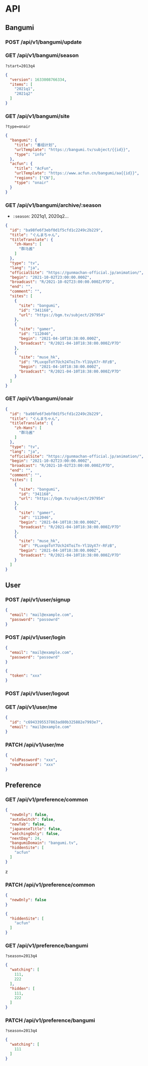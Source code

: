 # API

## Bangumi

### POST /api/v1/bangumi/update

### GET /api/v1/bangumi/season

```
?start=2013q4
```

```json
{
  "version": 1633008766334,
  "items": [
    "2021q1",
    "2021q2"
  ]
}
```

### GET /api/v1/bangumi/site

```
?type=onair
```


```json
{
  "bangumi": {
    "title": "番组计划",
    "urlTemplate": "https://bangumi.tv/subject/{{id}}",
    "type": "info"
  },
  "acfun": {
    "title": "AcFun",
    "urlTemplate": "https://www.acfun.cn/bangumi/aa{{id}}",
    "regions": ["CN"],
    "type": "onair"
  }
}
```

### GET /api/v1/bangumi/archive/:season

* `:season`: 2021q1, 2020q2...

```json
{
  "id": "ba98fe6f3ebf0d1f5cfd1c2249c2b229",
  "title": "ぐんまちゃん",
  "titleTranslate": {
    "zh-Hans": [
      "群马酱"
    ]
  },
  "type": "tv",
  "lang": "ja",
  "officialSite": "https://gunmachan-official.jp/animation/",
  "begin": "2021-10-02T23:00:00.000Z",
  "broadcast": "R/2021-10-02T23:00:00.000Z/P7D",
  "end": "",
  "comment": "",
  "sites": [
    {
      "site": "bangumi",
      "id": "341168",
      "url": "https://bgm.tv/subject/297954"
    },
    {
      "site": "gamer",
      "id": "112046",
      "begin": "2021-04-10T18:38:00.000Z",
      "broadcast": "R/2021-04-10T18:38:00.000Z/P7D"
    },
    {
      "site": "muse_hk",
      "id": "PLuxqoToY7Uch24ToiTn-Yl1UyX7r-RFzB",
      "begin": "2021-04-10T18:38:00.000Z",
      "broadcast": "R/2021-04-10T18:38:00.000Z/P7D"
    }
  ]
}
```

### GET /api/v1/bangumi/onair

```json
{
  "id": "ba98fe6f3ebf0d1f5cfd1c2249c2b229",
  "title": "ぐんまちゃん",
  "titleTranslate": {
    "zh-Hans": [
      "群马酱"
    ]
  },
  "type": "tv",
  "lang": "ja",
  "officialSite": "https://gunmachan-official.jp/animation/",
  "begin": "2021-10-02T23:00:00.000Z",
  "broadcast": "R/2021-10-02T23:00:00.000Z/P7D",
  "end": "",
  "comment": "",
  "sites": [
    {
      "site": "bangumi",
      "id": "341168",
      "url": "https://bgm.tv/subject/297954"
    },
    {
      "site": "gamer",
      "id": "112046",
      "begin": "2021-04-10T18:38:00.000Z",
      "broadcast": "R/2021-04-10T18:38:00.000Z/P7D"
    },
    {
      "site": "muse_hk",
      "id": "PLuxqoToY7Uch24ToiTn-Yl1UyX7r-RFzB",
      "begin": "2021-04-10T18:38:00.000Z",
      "broadcast": "R/2021-04-10T18:38:00.000Z/P7D"
    }
  ]
}
```

## User

### POST /api/v1/user/signup

```json
{
  "email": "mail@example.com",
  "password": "passowrd"
}
```

### POST /api/v1/user/login

```json
{
  "email": "mail@example.com",
  "password": "passowrd"
}
```

```json
{
  "token": "xxx"
}
```

### POST /api/v1/user/logout

### GET /api/v1/user/me

```json
{
  "id": "c6943395537863ad80b325882e7993e7",
  "email": "mail@example.com"
}
```

### PATCH /api/v1/user/me

```json
{
  "oldPassword": "xxx",
  "newPassword": "xxx"
}
```

## Preference

### GET /api/v1/preference/common

```json
{
  "newOnly": false,
  "autoSwitch": false,
  "newTab": false,
  "japaneseTitle": false,
  "watchingOnly": false,
  "nextDay": 24,
  "bangumiDomain": "bangumi.tv",
  "hiddenSite": [
    "acfun"
  ]
}
```
z
### PATCH /api/v1/preference/common

```json
{
  "newOnly": false
}
```

```json
{
  "hiddenSite": [
    "acfun"
  ]
}
```

### GET /api/v1/preference/bangumi

```
?season=2013q4
```

```json
{
  "watching": [
    111,
    222
  ],
  "hidden": [
    111,
    222
  ]
}
```

### PATCH /api/v1/preference/bangumi

```
?season=2013q4
```

```json
{
  "watching": [
    111
  ]
}
```
